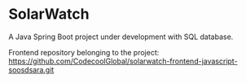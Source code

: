 # SolarWatch

A Java Spring Boot project under development with SQL database.

Frontend repository belonging to the project: https://github.com/CodecoolGlobal/solarwatch-frontend-javascript-soosdsara.git